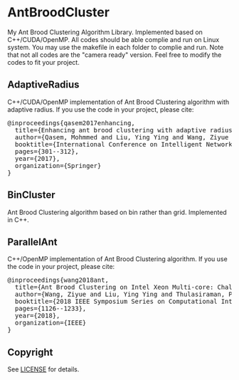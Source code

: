 # AntBroodCluster
My Ant Brood Clustering Algorithm Library. Implemented based on C++/CUDA/OpenMP. All codes should be able complie and run on Linux system. You may use the makefile in each folder to complie and run. Note that not all codes are the "camera ready" version. Feel free to modify the codes to fit your project.

## AdaptiveRadius
C++/CUDA/OpenMP implementation of Ant Brood Clustering algorithm with adaptive radius. If you use the code in your project, please cite:
<pre>
@inproceedings{qasem2017enhancing,
  title={Enhancing ant brood clustering with adaptive radius of perception and non-parametric estimation on multi-core architectures},
  author={Qasem, Mohmmed and Liu, Ying Ying and Wang, Ziyue and Thulasiraman, Parimala and Thulasiram, Ruppa K},
  booktitle={International Conference on Intelligent Networking and Collaborative Systems},
  pages={301--312},
  year={2017},
  organization={Springer}
}
</pre>

## BinCluster
Ant Brood Clustering algorithm based on bin rather than grid. Implemented in C++.

## ParallelAnt
C++/OpenMP implementation of Ant Brood Clustering algorithm. If you use the code in your project, please cite:
<pre>
@inproceedings{wang2018ant,
  title={Ant Brood Clustering on Intel Xeon Multi-core: Challenges and Strategies},
  author={Wang, Ziyue and Liu, Ying Ying and Thulasiraman, Parimala and Thulasiram, Ruppa K},
  booktitle={2018 IEEE Symposium Series on Computational Intelligence (SSCI)},
  pages={1126--1233},
  year={2018},
  organization={IEEE}
}
</pre>

## Copyright
See [LICENSE](LICENSE) for details.
